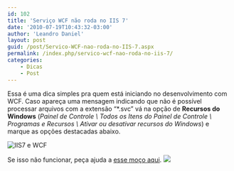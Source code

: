 ```yaml
---
id: 102
title: 'Serviço WCF não roda no IIS 7'
date: '2010-07-19T10:43:32-03:00'
author: 'Leandro Daniel'
layout: post
guid: /post/Servico-WCF-nao-roda-no-IIS-7.aspx
permalink: /index.php/servico-wcf-nao-roda-no-iis-7/
categories:
    - Dicas
    - Post
---
```


Essa é uma dica simples pra quem está iniciando no desenvolvimento com WCF. Caso apareça uma mensagem indicando que não é possível processar arquivos com a extensão “\*.svc” vá na opção de **Recursos do Windows** (*Painel de Controle \\ Todos os Itens do Painel de Controle \\ Programas e Recursos \\ Ativar ou desativar recursos do Windows*) e marque as opções destacadas abaixo.

![IIS7 e WCF](http://leandrodaniel.com/pics/IIS7%20e%20WCF.png "IIS7 e WCF")

Se isso não funcionar, peça ajuda a [esse moço aqui](http://www.israelaece.com/). ![](http://www.leandrodaniel.com/editors/tiny_mce/plugins/emotions/images/smiley-smile.gif)